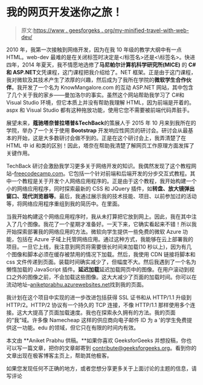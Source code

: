 # 我的网页开发迷你之旅！

> 原文:[https://www . geesforgeks . org/my-minified-travel-with-web-dev/](https://www.geeksforgeeks.org/my-minified-journey-with-web-dev/)

2010 年，我第一次接触到网络开发，因为在我 10 年级的教学大纲中有一点 HTML。web-dev 最难的是在关闭标签时决定是</标签名>还是<\标签名>。快进四年，2014 年夏天，我不情愿地选修了**马尼帕尔计算机科学研究所(MICE)** 的 **C#和 ASP.NET**文凭课程，这门课程把我介绍给了。NET 框架。正是由于这门课程，我对微软及其技术产生了浓厚的兴趣，然后成为了我所在学院的**微软学生合作伙伴**。我开发了一个名为 KnowMangalore.com 的互动 ASP.NET 网站，其中包含了几个关于我的家乡——曼加洛尔的事实。虽然这个网站帮助我学习了 C#和 Visual Studio 环境，但它本质上并没有帮助我理解 HTML，因为前端是开着的。aspx 和 Visual Studio 都有这种拖放功能，使用它您不需要被前端代码弄脏手。

展望未来，**蔻驰塔奈普拉塔普&TechBack**的策展人于 2015 年 10 月来到我所在的学院，举办了一个关于使用 **Bootstrap** 开发响应性网页的研讨会。研讨会从最基本的开始，这是大多数研讨会做不到的。正是在这个研讨会上，我弄清楚了在 HTML 中 id 和类的区别！因此，塔奈在帮助我清楚了解网页工作原理方面发挥了关键作用。

TechBack 研讨会激励我学习更多关于网络开发的知识。我偶然发现了这个教程网站–[freecodecamp.com](http://www.freecodecamp.com/)。它包括一个针对前端和后端开发的分步交互式教程。其中一个教程是关于开发个人网络应用程序的。正是由于这个教程，我开始构建一个小的网络应用程序，同时探索最新的 CSS 和 JQuery 插件，如**转盘、放大镜弹出窗口、现代浏览器等**。最后，我通过展示我的技术技能、项目、以前参加过的活动等，将网络应用程序重组到我的简历中。在里面。

当我开始构建这个网络应用程序时，我从未打算把它放到网上。因此，我在其中注入了几个图像。我花了一个星期才准备好。一天下来，它确实看起来不错！所以我开始探索部署我的网络应用的方法。微软向学生提供一些免费的微软 Azure 功能，包括在 Azure 子域上托管网络应用。通过这种方式，我能够在云上部署我的项目。一旦它上线，我注意到网页将需要很长时间来加载(10 秒以上)，因为有几个图像和脚本必须在缓存被禁用的情况下加载。然后，我使用 CDN 链接将脚本和 css 文件传递到页面。装载时间确实减少了，但幅度不大。然后我遇到了一个名为懒惰加载的 JavaScript 插件。**延迟加载**延迟加载网页中的图像。在用户滚动到视口之外的图像之前，不会加载这些图像。这大大减少了页面的加载时间。你可以在流动地址–[aniketprabhu.azurewebsites.net](http://aniketprabhu.azurewebsites.net/)找到我的页面。

我计划在这个项目中实现的进一步改进包括获得 SSL 证书和从 HTTP/1.1 升级到 HTTP/2。HTTP/2 协议有一个持久的 TCP 连接，不像 HTTP/1.1 那样使用多个连接。这大大提高了页面加载速度。我也在探索永久拥有的方法。我的页面的“我”域。许多像 Namecheap 这样的供应商向电子邮件 ID 为 a '的学生免费提供这一功能。edu 的领域，但它只在有限的时间内有效。

本文由 **Aniket Prabhu 供稿。**如果你喜欢 GeeksforGeeks 并想投稿，你也可以写一篇文章，把你的文章邮寄到 contribute@geeksforgeeks.org。看到你的文章出现在极客博客主页上，帮助其他极客。

如果您发现任何不正确的地方，或者您想分享更多关于上面讨论的主题的信息，请写评论